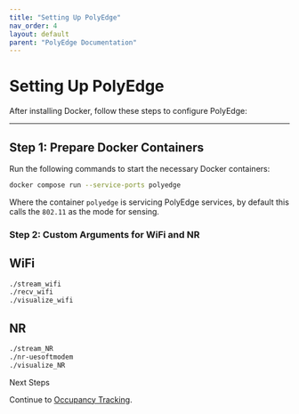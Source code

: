 ```yaml
---
title: "Setting Up PolyEdge"
nav_order: 4
layout: default
parent: "PolyEdge Documentation"
---
```


# Setting Up PolyEdge

After installing Docker, follow these steps to configure PolyEdge:

---

## Step 1: Prepare Docker Containers

Run the following commands to start the necessary Docker containers:
```bash
docker compose run --service-ports polyedge
```
Where the container `polyedge` is servicing PolyEdge services, by default this calls the `802.11` as the mode for sensing. 

### Step 2: Custom Arguments for WiFi and NR
## WiFi
```bash
./stream_wifi
./recv_wifi
./visualize_wifi
```
## NR
```bash
./stream_NR
./nr-uesoftmodem
./visualize_NR
```

Next Steps

Continue to [Occupancy Tracking](occupancy-tracking.md).